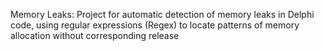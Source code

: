 Memory Leaks:
Project for automatic detection of memory leaks in Delphi code, using regular expressions (Regex) to locate patterns of memory allocation without corresponding release
